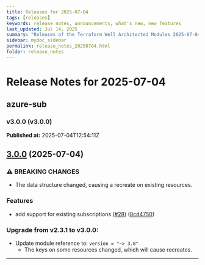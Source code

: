 ```yaml
---
title: Releases for 2025-07-04
tags: [releases]
keywords: release notes, announcements, what's new, new features
last_updated: Jul 14, 2025
summary: "Releases of the Terraform Well Architected Modules 2025-07-04"
sidebar: mydoc_sidebar
permalink: release_notes_20250704.html
folder: release_notes
---
```


# Release Notes for 2025-07-04

## azure-sub
### v3.0.0 (v3.0.0)
**Published at:** 2025-07-04T12:54:11Z

## [3.0.0](https://github.com/CloudNationHQ/terraform-azure-sub/compare/v2.3.1...v3.0.0) (2025-07-04)


### ⚠ BREAKING CHANGES

* The data structure changed, causing a recreate on existing resources.

### Features

* add support for existing subscriptions ([#28](https://github.com/CloudNationHQ/terraform-azure-sub/issues/28)) ([8cd4750](https://github.com/CloudNationHQ/terraform-azure-sub/commit/8cd475044e6ae45c522b01a0e98a3af7f51f1c3f))

### Upgrade from v2.3.1 to v3.0.0:

- Update module reference to: `version = "~> 3.0"`
  - The keys on some resources changed, which will cause recreates.

---

